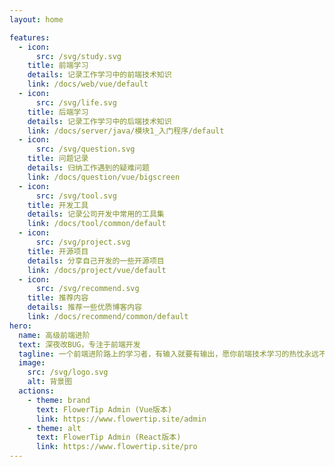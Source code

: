 ```yaml
---
layout: home

features:
  - icon:
      src: /svg/study.svg
    title: 前端学习
    details: 记录工作学习中的前端技术知识
    link: /docs/web/vue/default
  - icon:
      src: /svg/life.svg
    title: 后端学习
    details: 记录工作学习中的后端技术知识
    link: /docs/server/java/模块1_入门程序/default
  - icon: 
      src: /svg/question.svg
    title: 问题记录
    details: 归纳工作遇到的疑难问题
    link: /docs/question/vue/bigscreen
  - icon:
      src: /svg/tool.svg
    title: 开发工具
    details: 记录公司开发中常用的工具集
    link: /docs/tool/common/default
  - icon: 
      src: /svg/project.svg
    title: 开源项目
    details: 分享自己开发的一些开源项目
    link: /docs/project/vue/default
  - icon:
      src: /svg/recommend.svg
    title: 推荐内容
    details: 推荐一些优质博客内容
    link: /docs/recommend/common/default
hero:
  name: 高级前端进阶
  text: 深夜改BUG，专注于前端开发
  tagline: 一个前端进阶路上的学习者，有输入就要有输出，愿你前端技术学习的热忱永远不会被辜负
  image:
    src: /svg/logo.svg
    alt: 背景图
  actions:
    - theme: brand
      text: FlowerTip Admin (Vue版本)
      link: https://www.flowertip.site/admin
    - theme: alt
      text: FlowerTip Admin (React版本)
      link: https://www.flowertip.site/pro
---
```

